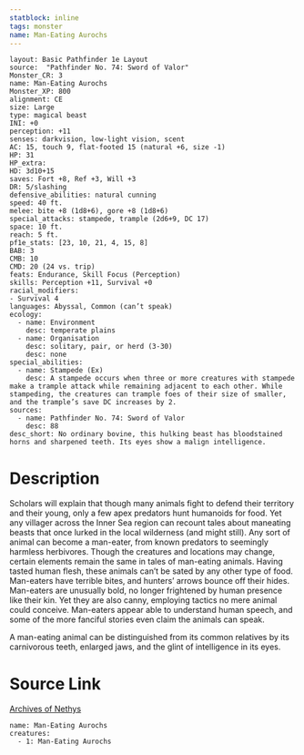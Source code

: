 ```yaml
---
statblock: inline
tags: monster
name: Man-Eating Aurochs
---
```

```statblock
layout: Basic Pathfinder 1e Layout
source:  "Pathfinder No. 74: Sword of Valor"
Monster_CR: 3
name: Man-Eating Aurochs
Monster_XP: 800
alignment: CE
size: Large
type: magical beast
INI: +0
perception: +11
senses: darkvision, low-light vision, scent
AC: 15, touch 9, flat-footed 15 (natural +6, size -1)
HP: 31
HP_extra: 
HD: 3d10+15
saves: Fort +8, Ref +3, Will +3
DR: 5/slashing
defensive_abilities: natural cunning
speed: 40 ft.
melee: bite +8 (1d8+6), gore +8 (1d8+6)
special_attacks: stampede, trample (2d6+9, DC 17)
space: 10 ft.
reach: 5 ft.
pf1e_stats: [23, 10, 21, 4, 15, 8]
BAB: 3
CMB: 10
CMD: 20 (24 vs. trip)
feats: Endurance, Skill Focus (Perception)
skills: Perception +11, Survival +0
racial_modifiers:
- Survival 4
languages: Abyssal, Common (can’t speak)
ecology:
  - name: Environment
    desc: temperate plains
  - name: Organisation
    desc: solitary, pair, or herd (3-30)
    desc: none
special_abilities:
  - name: Stampede (Ex)
    desc: A stampede occurs when three or more creatures with stampede make a trample attack while remaining adjacent to each other. While stampeding, the creatures can trample foes of their size of smaller, and the trample’s save DC increases by 2.
sources:
  - name: Pathfinder No. 74: Sword of Valor
    desc: 88
desc_short: No ordinary bovine, this hulking beast has bloodstained horns and sharpened teeth. Its eyes show a malign intelligence.
```
# Description
Scholars will explain that though many animals fight to defend their territory and their young, only a few apex predators hunt humanoids for food. Yet any villager across the Inner Sea region can recount tales about maneating beasts that once lurked in the local wilderness (and might still). Any sort of animal can become a man-eater, from known predators to seemingly harmless herbivores. Though the creatures and locations may change, certain elements remain the same in tales of man-eating animals. Having tasted human flesh, these animals can’t be sated by any other type of food. Man-eaters have terrible bites, and hunters’ arrows bounce off their hides. Man-eaters are unusually bold, no longer frightened by human presence like their kin. Yet they are also canny, employing tactics no mere animal could conceive. Man-eaters appear able to understand human speech, and some of the more fanciful stories even claim the animals can speak.

A man-eating animal can be distinguished from its common relatives by its carnivorous teeth, enlarged jaws, and the glint of intelligence in its eyes.
# Source Link
[Archives of Nethys](https://aonprd.com/MonsterDisplay.aspx?ItemName=Man-Eating%20Aurochs)
```encounter-table
name: Man-Eating Aurochs
creatures:
  - 1: Man-Eating Aurochs
```
